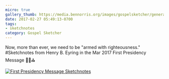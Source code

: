 ```yaml
---
micro: true
gallery_thumb: https://media.bennorris.org/images/gospelsketcher/general/mar-17-first-pres-message.jpg
date: 2017-02-27 05:49:13-0700
tags:
- sketchnotes
category: Gospel Sketcher
---
```


Now, more than ever, we need to be "armed with righteousness." #Sketchnotes from Henry B. Eyring in the Mar 2017 First Presidency Message ✍🏼⛪️

[![First Presidency Message Sketchnotes](https://media.bennorris.org/images/gospelsketcher/general/mar-17-first-pres-message.jpg)](https://media.bennorris.org/images/gospelsketcher/general/mar-17-first-pres-message.jpg)
